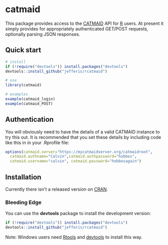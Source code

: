 # catmaid

This package provides access to the [CATMAID](http://catmaid.org/) API for 
[R](http://r-project.org/) users.  At present it simply provides for appropriately
authenticated GET/POST requests, optionally parsing JSON responses.

## Quick start
```r
# install
if (!require("devtools")) install.packages("devtools")
devtools::install_github("jefferis/rcatmaid")

# use 
library(catmaid)

# examples
example(catmaid_login)
example(catmaid_POST)
```

## Authentication
You will obviously need to have the details of a valid CATMAID instance to try this out.  It is recommended that you set these details by including code like this in in your .Rprofile file:

```r
options(catmaid.server="https://mycatmaidserver.org/catmaidroot",
  catmaid.authname="Calvin",catmaid.authpassword="hobbes",
  catmaid.username="calvin", catmaid.password="hobbesagain")
```

## Installation
Currently there isn't a released version on [CRAN](http://cran.r-project.org/).

### Bleeding Edge
You can use the **devtools** package to install the development version:

```r
if (!require("devtools")) install.packages("devtools")
devtools::install_github("jefferis/rcatmaid")
```

Note: Windows users need [Rtools](http://www.murdoch-sutherland.com/Rtools/) and [devtools](http://CRAN.R-project.org/package=devtools) to install this way.
